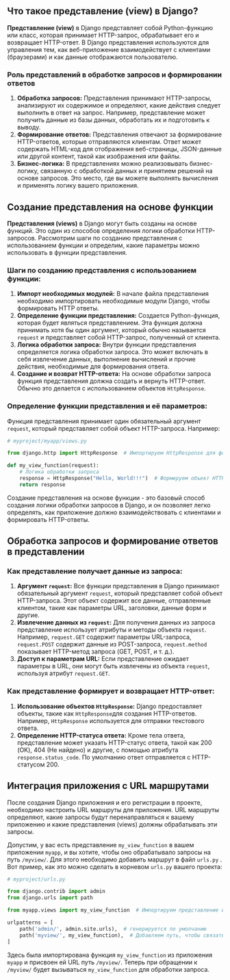 ## Что такое представление (view) в Django?

**Представление (view)** в Django представляет собой Python-функцию или класс, которая принимает HTTP-запрос, обрабатывает его и возвращает HTTP-ответ. В Django представления используются для управления тем, как веб-приложение взаимодействует с клиентами (браузерами) и как данные отображаются пользователю.

### Роль представлений в обработке запросов и формировании ответов

1. **Обработка запросов:** Представления принимают HTTP-запросы, анализируют их содержимое и определяют, какие действия следует выполнить в ответ на запрос. Например, представление может получить данные из базы данных, обработать их и подготовить к выводу.
2. **Формирование ответов:** Представления отвечают за формирование HTTP-ответов, которые отправляются клиентам. Ответ может содержать HTML-код для отображения веб-страницы, JSON-данные или другой контент, такой как изображения или файлы.
3. **Бизнес-логика:** В представлениях можно реализовывать бизнес-логику, связанную с обработкой данных и принятием решений на основе запросов. Это место, где вы можете выполнять вычисления и применять логику вашего приложения.

## Создание представления на основе функции

**Представления (views)** в Django могут быть созданы на основе функций. Это один из способов определения логики обработки HTTP-запросов. Рассмотрим шаги по созданию представления с использованием функции и определим, какие параметры можно использовать в функции представления.

### Шаги по созданию представления с использованием функции:

1. **Импорт необходимых модулей:** В начале файла представления необходимо импортировать необходимые модули Django, чтобы формировать HTTP ответы. 
2. **Определение функции представления:** Создается Python-функция, которая будет являться представлением. Эта функция должна принимать хотя бы один аргумент, который обычно называется `request` и представляет собой HTTP-запрос, полученный от клиента.
3. **Логика обработки запроса:** Внутри функции представления определяется логика обработки запроса. Это может включать в себя извлечение данных, выполнение вычислений и прочие действия, необходимые для формирования ответа.
4. **Создание и возврат HTTP-ответа:** На основе обработки запроса функция представления должна создать и вернуть HTTP-ответ. Обычно это делается с использованием объектов `HttpResponse`.

### Определение функции представления и её параметров:

Функция представления принимает один обязательный аргумент `request`, который представляет собой объект HTTP-запроса. Например:

```python
# myproject/myapp/views.py

from django.http import HttpResponse  # Импортируем HttpResponse для формирования HTTP ответов

def my_view_function(request):
    # Логика обработки запроса
    response = HttpResponse("Hello, World!!!")  # Формируем объект HTTP ответа
    return response

```

Создание представления на основе функции - это базовый способ создания логики обработки запросов в Django, и он позволяет легко определять, как приложение должно взаимодействовать с клиентами и формировать HTTP-ответы.

## Обработка запросов и формирование ответов в представлении

### Как представление получает данные из запроса:

1. **Аргумент `request`:** Все функции представления в Django принимают обязательный аргумент `request`, который представляет собой объект HTTP-запроса. Этот объект содержит все данные, отправленные клиентом, такие как параметры URL, заголовки, данные форм и другие.
2. **Извлечение данных из `request`:** Для получения данных из запроса представление использует атрибуты и методы объекта `request`. Например, `request.GET` содержит параметры URL-запроса, `request.POST` содержит данные из POST-запроса, `request.method` показывает HTTP-метод запроса (GET, POST, и т. д.).
3. **Доступ к параметрам URL:** Если представление ожидает параметры в URL, они могут быть извлечены из объекта `request`, используя атрибут `request.GET`.

### Как представление формирует и возвращает HTTP-ответ:

1. **Использование объектов `HttpResponse`:** Django предоставляет объекты, такие как `HttpResponse`для создания HTTP-ответов. Например, `HttpResponse` используется для отправки текстового ответа.
2. **Определение HTTP-статуса ответа:** Кроме тела ответа, представление может указать HTTP-статус ответа, такой как 200 (OK), 404 (Не найдено) и другие, с помощью атрибута `response.status_code`. По умолчанию ответ отправляется с HTTP-статусом 200. 

## **Интеграция приложения с URL маршрутами**

После создания Django приложения и его регистрации в проекте, необходимо настроить URL маршруты для приложения. URL маршруты определяют, какие запросы будут перенаправляться к вашему приложению и какие представления (views) должны обрабатывать эти запросы.

Допустим, у вас есть представление `my_view_function` в вашем приложении `myapp`, и вы хотите, чтобы оно обрабатывало запросы на путь `/myview/`. Для этого необходимо добавить маршрут в файл `urls.py` . Вот пример, как это можно сделать в корневом `urls.py` вашего проекта:

```python
# myproject/urls.py

from django.contrib import admin
from django.urls import path

from myapp.views import my_view_function  # Импортируем представление из приложения

urlpatterns = [
    path('admin/', admin.site.urls),  # генерируется по умолчанию
    path('myview/', my_view_function),  # Добавляем путь, чтобы связать URL и представление
]

```

Здесь была импортирована функция `my_view_function` из приложения `myapp` и присвоен ей URL путь `/myview/`. Теперь при обращении к `/myview/` будет вызываться `my_view_function` для обработки запроса.